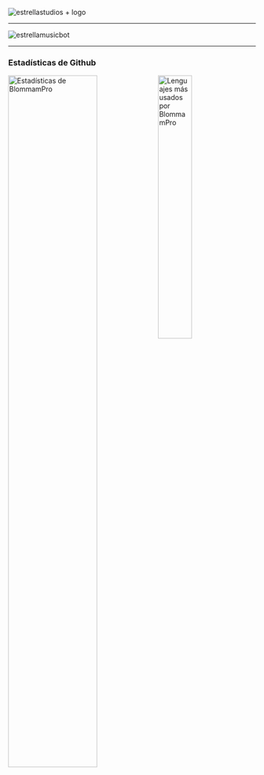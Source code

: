 ![estrellastudios + logo](https://github.com/BlommamPro/BlommamPro/assets/55925490/1081fdd4-97e6-463d-93ed-e52ab12a2b47)

***

![estrellamusicbot](https://github.com/BlommamPro/BlommamPro/assets/55925490/238a8438-f80f-49a1-9016-22a099238895)

***

### Estadísticas de Github

<img align="left" src="https://github-readme-stats.vercel.app/api?username=blommampro&&show_icons=true&include_all_commits=true&theme=radical" alt="Estadísticas de BlommamPro" width="60%">
  
<img src="https://github-readme-stats.vercel.app/api/top-langs/?username=blommampro&show_icons=true&hide_border=true&theme=radical" width="37%" alt="Lenguajes más usados por BlommamPro">

<!--
**BlommamPro/BlommamPro** is a ✨ _special_ ✨ repository because its `README.md` (this file) appears on your GitHub profile.

Here are some ideas to get you started:

- 🔭 I’m currently working on ...
- 🌱 I’m currently learning ...
- 👯 I’m looking to collaborate on ...
- 🤔 I’m looking for help with ...
- 💬 Ask me about ...
- 📫 How to reach me: ...
- 😄 Pronouns: ...
- ⚡ Fun fact: ...
-->
